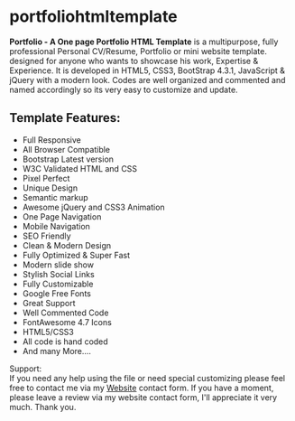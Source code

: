 # portfoliohtmltemplate
<strong>Portfolio - A One page Portfolio HTML Template</strong> is a multipurpose, fully professional Personal CV/Resume, Portfolio or mini website template. designed for anyone who wants to showcase his work, Expertise & Experience. It is  developed in HTML5, CSS3, BootStrap 4.3.1, 
JavaScript & jQuery with a modern look. Codes are well organized and commented and named accordingly so its very easy to customize and update.

<h2>Template Features:</h2>
<ul>
	<li>Full Responsive</li>
	<li>All Browser Compatible</li>
	<li>Bootstrap Latest version</li>
	<li>W3C Validated HTML and CSS</li>
	<li>Pixel Perfect</li>
	<li>Unique Design</li>
	<li>Semantic markup</li>
	<li>Awesome jQuery and CSS3 Animation</li>
	<li>One Page Navigation</li>
	<li>Mobile Navigation</li>
	<li>SEO Friendly</li>
	<li>Clean & Modern Design</li>
	<li>Fully Optimized &amp; Super Fast</li>
	<li>Modern slide show </li>
	<li>Stylish Social Links</li>
	<li>Fully Customizable</li>
	<li>Google Free Fonts</li>
	<li>Great Support</li>
	<li>Well Commented Code</li>
	<li>FontAwesome 4.7 Icons</li>
	<li>HTML5/CSS3</li>
	<li>All code is hand coded</li>
	<li>And many More....</li>

</ul>

 
 <p>Support: <br>
 If you need any help using the file or need special customizing please feel free to contact me via my <a href="https://www.mzsbulbul.ga">Website</a> contact form. If you have a moment, please leave a review  via my website contact form, I'll appreciate it very much. Thank you.</p>
